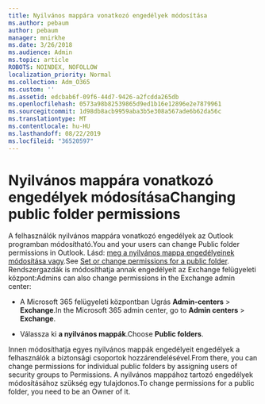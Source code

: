 ```yaml
---
title: Nyilvános mappára vonatkozó engedélyek módosítása
ms.author: pebaum
author: pebaum
manager: mnirkhe
ms.date: 3/26/2018
ms.audience: Admin
ms.topic: article
ROBOTS: NOINDEX, NOFOLLOW
localization_priority: Normal
ms.collection: Adm_O365
ms.custom: ''
ms.assetid: edcbab6f-09f6-44d7-9426-a2fcdda265db
ms.openlocfilehash: 0573a98b82539865d9ed1b16e12896e2e7879961
ms.sourcegitcommit: 1d98db8acb9959aba3b5e308a567ade6b62da56c
ms.translationtype: MT
ms.contentlocale: hu-HU
ms.lasthandoff: 08/22/2019
ms.locfileid: "36520597"
---
```

# <a name="changing-public-folder-permissions"></a><span data-ttu-id="c8d89-102">Nyilvános mappára vonatkozó engedélyek módosítása</span><span class="sxs-lookup"><span data-stu-id="c8d89-102">Changing public folder permissions</span></span>

<span data-ttu-id="c8d89-103">A felhasználók nyilvános mappára vonatkozó engedélyek az Outlook programban módosítható.</span><span class="sxs-lookup"><span data-stu-id="c8d89-103">You and your users can change Public folder permissions in Outlook.</span></span> <span data-ttu-id="c8d89-104">Lásd: [meg a nyilvános mappa engedélyeinek módosítása vagy](https://support.office.com/article/set-or-change-permissions-for-a-public-folder-b2e0440c-7873-48ec-9ff2-b1a20b723005).</span><span class="sxs-lookup"><span data-stu-id="c8d89-104">See [Set or change permissions for a public folder](https://support.office.com/article/set-or-change-permissions-for-a-public-folder-b2e0440c-7873-48ec-9ff2-b1a20b723005).</span></span> <span data-ttu-id="c8d89-105">Rendszergazdák is módosíthatja annak engedélyeit az Exchange felügyeleti központ:</span><span class="sxs-lookup"><span data-stu-id="c8d89-105">Admins can also change permissions in the Exchange admin center:</span></span>
  
- <span data-ttu-id="c8d89-106">A Microsoft 365 felügyeleti központban Ugrás **Admin-centers** \> **Exchange**.</span><span class="sxs-lookup"><span data-stu-id="c8d89-106">In the Microsoft 365 admin center, go to **Admin centers** \> **Exchange**.</span></span>
    
- <span data-ttu-id="c8d89-107">Válassza ki **a nyilvános mappák**.</span><span class="sxs-lookup"><span data-stu-id="c8d89-107">Choose **Public folders**.</span></span>
    
<span data-ttu-id="c8d89-108">Innen módosíthatja egyes nyilvános mappák engedélyeit engedélyek a felhasználók a biztonsági csoportok hozzárendelésével.</span><span class="sxs-lookup"><span data-stu-id="c8d89-108">From there, you can change permissions for individual public folders by assigning users of security groups to Permissions.</span></span> <span data-ttu-id="c8d89-109">A nyilvános mappához tartozó engedélyek módosításához szükség egy tulajdonos.</span><span class="sxs-lookup"><span data-stu-id="c8d89-109">To change permissions for a public folder, you need to be an Owner of it.</span></span>
  

